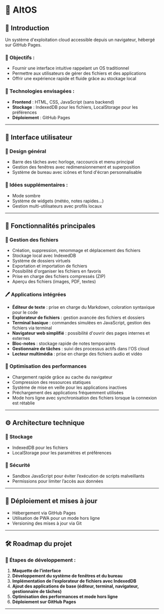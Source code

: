 # 📂 AltOS

## 📝 Introduction

Un système d'exploitation cloud accessible depuis un navigateur, hébergé sur GitHub Pages.

### 🔹 Objectifs :

- Fournir une interface intuitive rappelant un OS traditionnel
- Permettre aux utilisateurs de gérer des fichiers et des applications
- Offrir une expérience rapide et fluide grâce au stockage local

### 🔹 Technologies envisagées :

- **Frontend** : HTML, CSS, JavaScript (sans backend)
- **Stockage** : IndexedDB pour les fichiers, LocalStorage pour les préférences
- **Déploiement** : GitHub Pages

---

## 🎨 Interface utilisateur

### 📌 Design général

- Barre des tâches avec horloge, raccourcis et menu principal
- Gestion des fenêtres avec redimensionnement et superposition
- Système de bureau avec icônes et fond d'écran personnalisable

### 📌 Idées supplémentaires :

- Mode sombre
- Système de widgets (météo, notes rapides...)
- Gestion multi-utilisateurs avec profils locaux

---

## 🔧 Fonctionnalités principales

### 📂 Gestion des fichiers

- Création, suppression, renommage et déplacement des fichiers
- Stockage local avec IndexedDB
- Système de dossiers virtuels
- Exportation et importation de fichiers
- Possibilité d'organiser les fichiers en favoris
- Prise en charge des fichiers compressés (ZIP)
- Aperçu des fichiers (images, PDF, textes)

### 🖊️ Applications intégrées

- **Éditeur de texte** : prise en charge du Markdown, coloration syntaxique pour le code
- **Explorateur de fichiers** : gestion avancée des fichiers et dossiers
- **Terminal basique** : commandes simulées en JavaScript, gestion des fichiers via terminal
- **Navigateur web simplifié** : possibilité d'ouvrir des pages internes et externes
- **Bloc-notes** : stockage rapide de notes temporaires
- **Gestionnaire de tâches** : suivi des processus actifs dans l'OS cloud
- **Lecteur multimédia** : prise en charge des fichiers audio et vidéo

### 🚀 Optimisation des performances

- Chargement rapide grâce au cache du navigateur
- Compression des ressources statiques
- Système de mise en veille pour les applications inactives
- Préchargement des applications fréquemment utilisées
- Mode hors ligne avec synchronisation des fichiers lorsque la connexion est rétablie

---

## ⚙️ Architecture technique

### 📌 Stockage

- IndexedDB pour les fichiers
- LocalStorage pour les paramètres et préférences

### 📌 Sécurité

- Sandbox JavaScript pour éviter l’exécution de scripts malveillants
- Permissions pour limiter l’accès aux données

---

## 🚀 Déploiement et mises à jour

- Hébergement via GitHub Pages
- Utilisation de PWA pour un mode hors ligne
- Versioning des mises à jour via Git

---

## 🛠️ Roadmap du projet

### 📌 Étapes de développement :

1. **Maquette de l’interface**
2. **Développement du système de fenêtres et du bureau**
3. **Implémentation de l’explorateur de fichiers avec IndexedDB**
4. **Ajout des applications de base (éditeur, terminal, navigateur, gestionnaire de tâches)**
5. **Optimisation des performances et mode hors ligne**
6. **Déploiement sur GitHub Pages**

---

